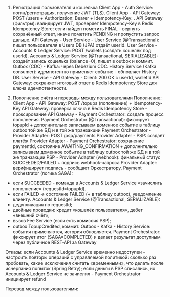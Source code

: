 1. Регистрация пользователя и кошелька
Client App - Auth Service: логин/регистрация, получение JWT (TLS).
Client App - API Gateway: POST /users + Authorization: Bearer <JWT> + Idempotency-Key: <uuid>.
API Gateway (фильтры): валидирует JWT, проверяет Idempotency-Key в Redis Idempotency Store: если найден пометить FINAL - вернуть сохранённый ответ, иначе пометить PENDING и пропустить запрос дальше.
API Gateway - User Service - User Service (@Transactional): пишет пользователя в Users DB (JPA) отдаёт userId.
User Service - Accounts & Ledger Service: POST /wallets (создать кошелёк под userId).
Accounts & Ledger Service (@Transactional, SERIALIZABLE): создаёт запись кошелька (balance=0), пишет в outbox и коммит.
Outbox (CDC) - Kafka: через Debezium CDC.
History Service (Kafka consumer): идемпотентно применяет событие - обновляет History DB.
User Service - API Gateway - Client: 200 OK с userId, walletId
API Gateway: сохраняет итоговый ответ в Redis Idempotency Store для ключа идемпотентности.


2. Пополнение счёта и переводы между пользователями
Пополнение:
Client App - API Gateway: POST /topups (пополнение) + Idempotency-Key
API Gateway: проверка ключа в Redis Idempotency Store - проксирование
API Gateway - Payment Orchestrator: создать процесс пополнения.
Payment Orchestrator (@Transactional): фиксирует topupId + дополнительно записываем доменное событие в таблицу outbox той же БД и в той же транзакции
Payment Orchestrator - Provider Adapter: POST /psp/payments
Provider Adapter - PSP: создаёт платёж
Provider Adapter - Payment Orchestrator: сохранение paymentId, состояние AWAITING_CONFIRMATION + дополнительно записываем доменное событие в таблицу outbox той же БД и в той же транзакции
PSP - Provider Adapter (webhook): финальный статус SUCCEEDED/FAILED + подпись webhook-запроса
Provider Adapter: верифицирует подпись - сообщает Оркестратору.
Payment Orchestrator (логика SAGA):
- если SUCCEEDED - команда в Accounts & Ledger Service «зачислить пополнение» (requestId=topupId).
- если FAILED → состояние FAILED (+ в таблицу outbox), уведомление клиенту.
Accounts & Ledger Service (@Transactional, SERIALIZABLE):
- дедупликация по requestId;
- двойные проводки: кредит «кошелёк пользователя», дебет «внешний счёт»;
- вызов Fee Service (если есть комиссия PSP);
- outbox TopupCredited, коммит.
Outbox - Kafka - History Service: события применяются, история обновляется.
Payment Orchestrator: фиксирует итог (SAGA=COMPLETED) и делает результат доступным через публичное REST-API за Gateway

Отказы:
если Accounts & Ledger Service временно недоступен - настроить повторы операций с управляемой политикой: сколько раз пробовать, какие исключения считать «временными», что делать после исчерпания попыток (Spring Retry);
если деньги в PSP списались, но Accounts & Ledger Service не зачислил - Payment Orchestrator инициирует refund

Перевод между пользователями:
